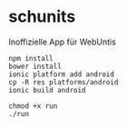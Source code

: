 # schunits
Inoffizielle App für WebUntis


```
npm install
bower install
ionic platform add android
cp -R res platforms/android
ionic build android

chmod +x run
./run
```
